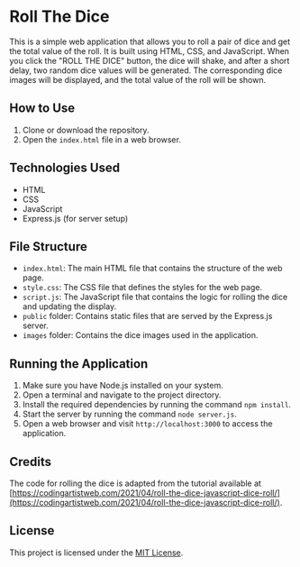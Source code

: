 # Roll The Dice

This is a simple web application that allows you to roll a pair of dice and get the total value of the roll. It is built using HTML, CSS, and JavaScript. When you click the "ROLL THE DICE" button, the dice will shake, and after a short delay, two random dice values will be generated. The corresponding dice images will be displayed, and the total value of the roll will be shown.

## How to Use

1. Clone or download the repository.
2. Open the `index.html` file in a web browser.

## Technologies Used

- HTML
- CSS
- JavaScript
- Express.js (for server setup)

## File Structure

- `index.html`: The main HTML file that contains the structure of the web page.
- `style.css`: The CSS file that defines the styles for the web page.
- `script.js`: The JavaScript file that contains the logic for rolling the dice and updating the display.
- `public` folder: Contains static files that are served by the Express.js server.
- `images` folder: Contains the dice images used in the application.

## Running the Application

1. Make sure you have Node.js installed on your system.
2. Open a terminal and navigate to the project directory.
3. Install the required dependencies by running the command `npm install`.
4. Start the server by running the command `node server.js`.
5. Open a web browser and visit `http://localhost:3000` to access the application.

## Credits

The code for rolling the dice is adapted from the tutorial available at [https://codingartistweb.com/2021/04/roll-the-dice-javascript-dice-roll/](https://codingartistweb.com/2021/04/roll-the-dice-javascript-dice-roll/).

## License

This project is licensed under the [MIT License](LICENSE).

